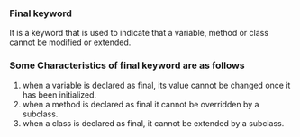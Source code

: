 <h3>Final keyword</h3>

It is a keyword that is used to indicate that a variable, method or class cannot be modified or extended. 

<h3>Some Characteristics of final keyword are as follows</h3>
<ol>
  <li>when a variable is declared as final, its value cannot be changed once it has been initialized.</li>
  <li>when a method is declared as final it cannot be overridden by a subclass.</li>
  <li>when a class is declared as final, it cannot be extended by a subclass.</li>
</ol>
